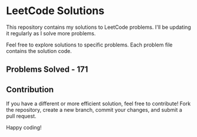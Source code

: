# LeetCode Solutions

This repository contains my solutions to LeetCode problems. I'll be updating it regularly as I solve more problems.

Feel free to explore solutions to specific problems. Each problem file contains the solution code.

## Problems Solved - 171

## Contribution

If you have a different or more efficient solution, feel free to contribute! Fork the repository, create a new branch, commit your changes, and submit a pull request.

Happy coding!